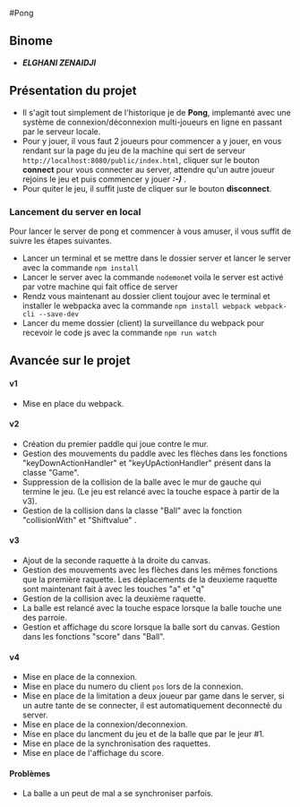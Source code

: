 



#Pong

## Binome

- ***ELGHANI ZENAIDJI***


## Présentation du projet

- Il s'agit tout simplement de l'historique je de **Pong**, implemanté avec une système de connexion/déconnexion multi-joueurs en ligne en passant par le serveur locale.
- Pour y jouer, il vous faut 2 joueurs pour commencer a y jouer, en vous rendant sur la page du jeu de la machine qui sert de serveur ```http://localhost:8080/public/index.html```, cliquer sur le bouton **connect** pour vous connecter au server, attendre qu'un autre joueur rejoins le jeu et puis commencer y jouer ***:-)*** .
- Pour quiter le jeu, il suffit juste de cliquer sur le bouton **disconnect**.   

### Lancement du server en local
Pour lancer le server de pong et commencer à vous amuser, il vous suffit de suivre les étapes suivantes.
- Lancer un terminal et se mettre dans le dossier server et lancer le server avec la commande ```npm install```
- Lancer le server avec la commande ```nodemon```et voila le server est activé par votre machine qui fait office de server
- Rendz vous maintenant au dossier client toujour avec le terminal et installer le webpacka avec la commande ``` npm install webpack webpack-cli --save-dev ```
- Lancer du meme dossier (client) la surveillance du webpack pour recevoir le code js avec la commande ``` npm run watch ```


## Avancée sur le projet

#### v1

- Mise en place du webpack.

#### v2

- Création du premier paddle qui joue contre le mur.
- Gestion des mouvements du paddle avec les flèches dans les fonctions "keyDownActionHandler" et "keyUpActionHandler" présent dans la classe "Game".
- Suppression de la collision de la balle avec le mur de gauche qui termine le jeu. (Le jeu est relancé avec la touche espace à partir de la v3).
- Gestion de la collision dans la classe "Ball" avec la fonction "collisionWith" et "Shiftvalue" .   

  

#### v3

- Ajout de la seconde raquette à la droite du canvas.
- Gestion des mouvements avec les flèches dans les mêmes fonctions que la première raquette. Les déplacements de la deuxieme raquette sont maintenant fait à avec les touches "a" et "q" 
- Gestion de la collision avec la deuxième raquette.  
- La balle est relancé avec la touche espace lorsque la balle  touche une des parroie.
- Gestion et affichage du score lorsque la balle sort du canvas. Gestion dans les fonctions "score" dans "Ball".

#### v4

- Mise en place de la connexion.
- Mise en place du numero du client `pos` lors de la connexion.
- Mise en place de la limitation a deux joueur par game dans le server, si un autre tante de se connecter, il est automatiquement deconnecté du server.
- Mise en place de la connexion/deconnexion.
- Mise en place du lancment du jeu et de la balle que par le jeur #1.
- Mise en place de la synchronisation des raquettes.
- Mise en place de l'affichage du score.




#### Problèmes
- La balle a un peut de mal a se synchroniser parfois.

